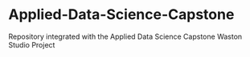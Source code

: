 # Applied-Data-Science-Capstone
Repository integrated with the Applied Data Science Capstone Waston Studio Project
